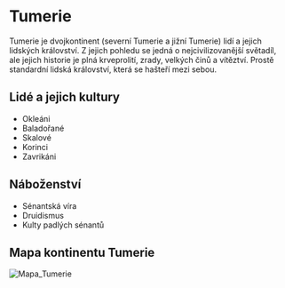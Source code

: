 # Tumerie

Tumerie je dvojkontinent (severní Tumerie a jižní Tumerie) lidí a jejich lidských království. Z jejich pohledu se jedná o nejcivilizovanější světadíl, ale jejich historie je plná krveprolití, zrady, velkých činů a vítěztví. Prostě standardní lidská království, která se hašteří mezi sebou.

## Lidé a jejich kultury

* Okleáni
* Baladořané
* Skalové
* Korinci
* Zavrikáni

## Náboženství

* Sénantská víra
* Druidismus
* Kulty padlých sénantů

## Mapa kontinentu Tumerie

![Mapa_Tumerie](../../../../public/tumerie-mesta.jpg)
